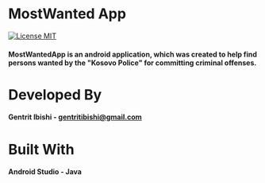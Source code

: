 # MostWanted App
[![License MIT](https://img.shields.io/badge/license-MIT-blue.svg)](https://github.com/GentritIbishi/MostWantedApp/blob/master/LICENSE.txt)

#### MostWantedApp is an android application, which was created to help find persons wanted by the "Kosovo Police" for committing criminal offenses.

# Developed By

#### Gentrit Ibishi - gentritibishi@gmail.com

# Built With

#### Android Studio - Java
